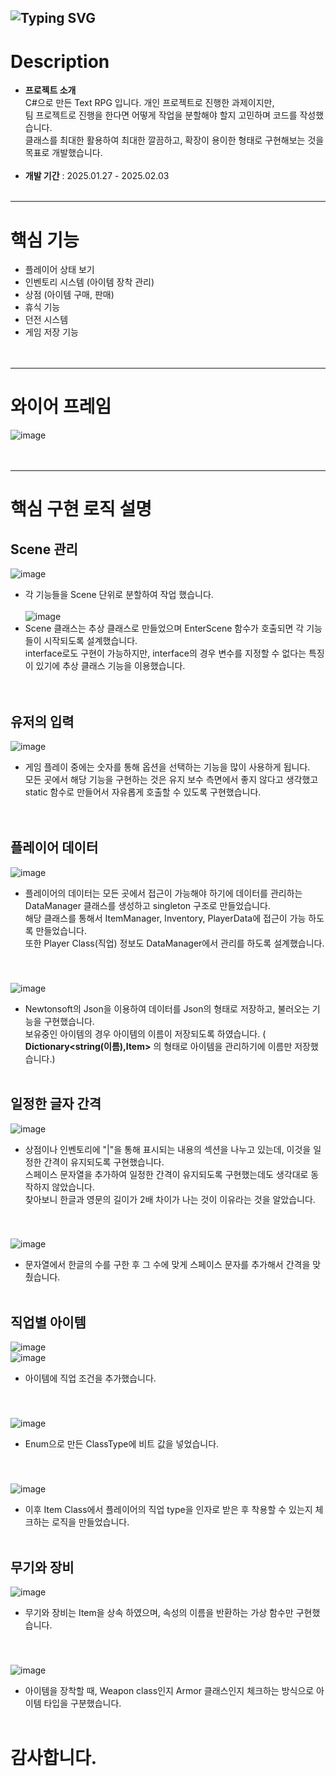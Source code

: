 ![Typing SVG](https://readme-typing-svg.demolab.com?font=Fira+Code&size=50&pause=1000&width=635&height=100&lines=Sparta+Text+RPG)
---

# Description
 - **프로젝트 소개** <br>
   C#으로 만든 Text RPG 입니다. 개인 프로젝트로 진행한 과제이지만, <br>
   팀 프로젝트로 진행을 한다면 어떻게 작업을 분할해야 할지 고민하며 코드를 작성했습니다. <br>
   클래스를 최대한 활용하여 최대한 깔끔하고, 확장이 용이한 형태로 구현해보는 것을 목표로 개발했습니다.<br><br>
 - **개발 기간** : 2025.01.27 - 2025.02.03
<br><br>

---
# 핵심 기능
- 플레이어 상태 보기<br>
- 인벤토리 시스템 (아이템 장착 관리)<br>
- 상점 (아이템 구매, 판매)<br>
- 휴식 기능<br>
- 던전 시스템<br>
- 게임 저장 기능<br>
<br><br>

---
# 와이어 프레임
![image](https://github.com/user-attachments/assets/49ea337e-3f32-4389-8fd5-753825e04f9b)
<br><br><br>

---
# 핵심 구현 로직 설명
 ## Scene 관리
  ![image](https://github.com/user-attachments/assets/f67b1080-9fa2-4b8d-ae7d-37c93d1657c8)
  - 각 기능들을 Scene 단위로 분할하여 작업 했습니다.<br><br>
  ![image](https://github.com/user-attachments/assets/7e947394-3b70-490d-a4e7-6b580b86c19e)<br>
  - Scene 클래스는 추상 클래스로 만들었으며 EnterScene 함수가 호출되면 각 기능들이 시작되도록 설계했습니다.<br>
  interface로도 구현이 가능하지만, interface의 경우 변수를 지정할 수 없다는 특징이 있기에 추상 클래스 기능을 이용했습니다. <br>
<br><br>

## 유저의 입력
 ![image](https://github.com/user-attachments/assets/5363a8ba-788f-4a0d-9518-004ed8579bed)
 - 게임 플레이 중에는 숫자를 통해 옵션을 선택하는 기능을 많이 사용하게 됩니다. <br>
   모든 곳에서 해당 기능을 구현하는 것은 유지 보수 측면에서 좋지 않다고 생각했고 <br>
   static 함수로 만들어서 자유롭게 호출할 수 있도록 구현했습니다.<br>
<br><br>

## 플레이어 데이터
   ![image](https://github.com/user-attachments/assets/8b7f6005-ca7f-40b4-b61e-5ecb0395d920)
   - 플레이어의 데이터는 모든 곳에서 접근이 가능해야 하기에 데이터를 관리하는 DataManager 클래스를 생성하고 singleton 구조로 만들었습니다.<br>
     해당 클래스를 통해서 ItemManager, Inventory, PlayerData에 접근이 가능 하도록 만들었습니다. <br>
     또한 Player Class(직업) 정보도 DataManager에서 관리를 하도록 설계했습니다.
<br>

### 
   ![image](https://github.com/user-attachments/assets/6547ff4d-f553-434c-8998-b37fea11c9b6)
  - Newtonsoft의 Json을 이용하여 데이터를 Json의 형태로 저장하고, 불러오는 기능을 구현했습니다.<br>
    보유중인 아이템의 경우 아이템의 이름이 저장되도록 하였습니다. ( **Dictionary<string(이름),Item>** 의 형태로 아이템을 관리하기에 이름만 저장했습니다.)
<br><br>

## 일정한 글자 간격
![image](https://github.com/user-attachments/assets/a99ffb84-5ba0-480f-82cd-84baed6fbeb9)
- 상점이나 인벤토리에 "|"을 통해 표시되는 내용의 섹션을 나누고 있는데, 이것을 일정한 간격이 유지되도록 구현했습니다.<br>
  스페이스 문자열을 추가하여 일정한 간격이 유지되도록 구현했는데도 생각대로 동작하지 않았습니다. <br>
  찾아보니 한글과 영문의 길이가 2배 차이가 나는 것이 이유라는 것을 알았습니다. <br>
 <br>
 
###
 ![image](https://github.com/user-attachments/assets/f7afaf97-3f66-4322-90f3-891090ac4607)
- 문자열에서 한글의 수를 구한 후 그 수에 맞게 스페이스 문자를 추가해서 간격을 맞췄습니다.
<br><br>

## 직업별 아이템
![image](https://github.com/user-attachments/assets/0d130d18-4373-4c90-9d76-9aaf2017e87a)<br>
![image](https://github.com/user-attachments/assets/23ca68ad-6219-42da-8b2a-00fb1a3b41ec)
- 아이템에 직업 조건을 추가했습니다.
<br>

### 
![image](https://github.com/user-attachments/assets/6b39cf97-dd10-4737-a417-4a776cf99593)
- Enum으로 만든 ClassType에 비트 값을 넣었습니다.
 <br>
 
###
![image](https://github.com/user-attachments/assets/a75c1ba7-a080-4625-94f1-e4344497fdf9)
- 이후 Item Class에서 플레이어의 직업 type을 인자로 받은 후 착용할 수 있는지 체크하는 로직을 만들었습니다.
<br><br>

## 무기와 장비
![image](https://github.com/user-attachments/assets/e5836e5a-fd20-4ca7-b2a6-af17a9a71a9a)
- 무기와 장비는 Item을 상속 하였으며, 속성의 이름을 반환하는 가상 함수만 구현했습니다. <br>
<br>

###
![image](https://github.com/user-attachments/assets/5d4ec221-8a29-483c-bac5-1eae1195918d)
- 아이템을 장착할 때, Weapon class인지 Armor 클래스인지 체크하는 방식으로 아이템 타입을 구분했습니다.
<br><br>


# 감사합니다.
  

 

